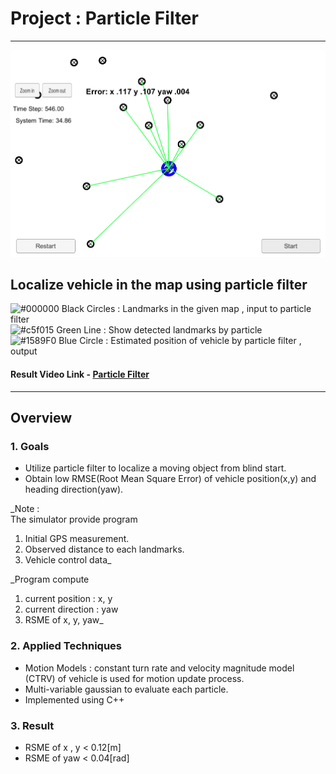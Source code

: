 
# Project : **Particle Filter**
---
<img src="./report_data/particle_filter.PNG" width="960" alt="Combined Image" />


## Localize vehicle in the map using particle filter
![#000000](https://placehold.it/15/000000/000000?text=+) Black Circles : Landmarks in the given map , input to particle filter<br>
![#c5f015](https://placehold.it/15/c5f015/000000?text=+) Green Line : Show detected landmarks by particle<br>
![#1589F0](https://placehold.it/15/1589F0/000000?text=+) Blue Circle : Estimated position of vehicle by particle filter , output<br>

#### Result Video Link - [Particle Filter](https://youtu.be/mXSa4lwoU3Q)<br>
---

## Overview

### 1. Goals
  * Utilize particle filter to localize a moving object from blind start.<br>
  * Obtain low RMSE(Root Mean Square Error) of vehicle position(x,y) and heading direction(yaw).<br>

  _Note :<br>
  The simulator provide program <br>
  1) Initial GPS measurement.<br>
  2) Observed distance to each landmarks.<br>
  3) Vehicle control data_<br>

  _Program compute<br>
  1) current position : x, y<br>
  2) current direction : yaw<br>
  3) RSME of x, y, yaw_<br>

### 2. Applied Techniques
* Motion Models : constant turn rate and velocity magnitude model (CTRV) of vehicle is used for motion update process.
* Multi-variable gaussian to evaluate each particle.
* Implemented using C++

### 3. Result
* RSME of x ,  y < 0.12[m]  
* RSME of yaw < 0.04[rad]

